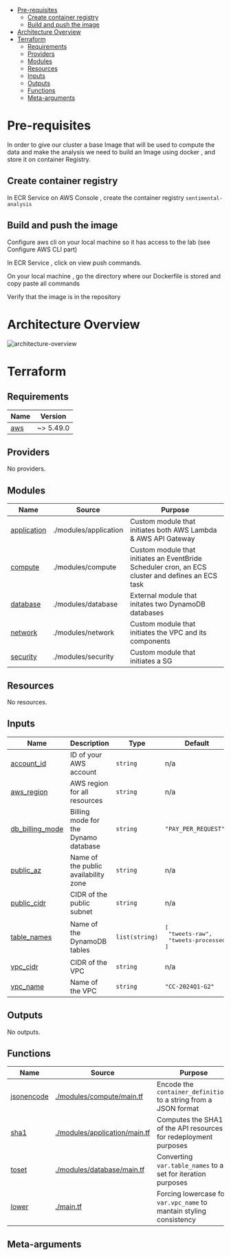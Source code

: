 - [Pre-requisites](#pre-requisites)
  - [Create container registry](#create-container-registry)
  - [Build and push the image](#build-and-push-the-image)
- [Architecture Overview](#architecture-overview)
- [Terraform](#terraform)
  - [Requirements](#requirements)
  - [Providers](#providers)
  - [Modules](#modules)
  - [Resources](#resources)
  - [Inputs](#inputs)
  - [Outputs](#outputs)
  - [Functions](#functions)
  - [Meta-arguments](#meta-arguments)

# Pre-requisites
In order to give our cluster a base Image that will be used to compute the data and make the analysis we need to build an Image using docker , and store it on container Registry.
## Create container registry
In ECR Service on AWS Console , create the container registry `sentimental-analysis`
## Build and push the image
Configure aws cli on your local machine so it has access to the lab (see Configure AWS CLI part)

In ECR Service , click on view push commands.

On your local machine , go the directory where our Dockerfile is stored and copy paste all commands

Verify that the image is in the repository

# Architecture Overview
![architecture-overview](https://i.imgur.com/NeOvXwK.png)


# Terraform
## Requirements

| Name | Version |
|------|---------|
| <a name="requirement_aws"></a> [aws](#requirement\_aws) | ~> 5.49.0 |

## Providers

No providers.

## Modules

| Name | Source | Purpose |
|------|--------|---------|
| <a name="module_application"></a> [application](modules/application) | ./modules/application | Custom module that initiates both AWS Lambda & AWS API Gateway |
| <a name="module_compute"></a> [compute](modules/compute) | ./modules/compute | Custom module that initiates an EventBride Scheduler cron, an ECS cluster and defines an ECS task |
| <a name="module_database"></a> [database](modules/database) | ./modules/database | External module that initates two DynamoDB databases |
| <a name="module_network"></a> [network](modules/network) | ./modules/network | Custom module that initiates the VPC and its components |
| <a name="module_security"></a> [security](modules/security) | ./modules/security | Custom module that initiates a SG |

## Resources

No resources.

## Inputs

| Name | Description | Type | Default | Required |
|------|-------------|------|---------|:--------:|
| <a name="input_account_id"></a> [account\_id](#input\_account\_id) | ID of your AWS account | `string` | n/a | yes |
| <a name="input_aws_region"></a> [aws\_region](#input\_aws\_region) | AWS region for all resources | `string` | n/a | yes |
| <a name="input_db_billing_mode"></a> [db\_billing\_mode](#input\_db\_billing\_mode) | Billing mode for the Dynamo database | `string` | `"PAY_PER_REQUEST"` | no |
| <a name="input_public_az"></a> [public\_az](#input\_public\_az) | Name of the public availability zone | `string` | n/a | yes |
| <a name="input_public_cidr"></a> [public\_cidr](#input\_public\_cidr) | CIDR of the public subnet | `string` | n/a | yes |
| <a name="input_table_names"></a> [table\_names](#input\_table\_names) | Name of the DynamoDB tables | `list(string)` | <pre>[<br>  "tweets-raw",<br>  "tweets-processed"<br>]</pre> | no |
| <a name="input_vpc_cidr"></a> [vpc\_cidr](#input\_vpc\_cidr) | CIDR of the VPC | `string` | n/a | yes |
| <a name="input_vpc_name"></a> [vpc\_name](#input\_vpc\_name) | Name of the VPC | `string` | `"CC-2024Q1-G2"` | no |

## Outputs

No outputs.

## Functions
| Name | Source | Purpose |
|------|--------|---------|
| <a name="function_jsonencode"></a> [jsonencode](https://developer.hashicorp.com/terraform/language/functions/jsonencode) | [./modules/compute/main.tf](modules/compute/main.tf#L16) | Encode the `container_definitions` to a string from a JSON format|
| <a name="function_sha1"></a> [sha1](https://developer.hashicorp.com/terraform/language/functions/sha1) | [./modules/application/main.tf](modules/application/main.tf#L178) | Computes the SHA1 of the API resources for redeployment purposes|
| <a name="function_toset"></a> [toset](https://developer.hashicorp.com/terraform/language/functions/toset) | [./modules/database/main.tf](modules/database/main.tf#L3) | Converting `var.table_names` to a set for iteration purposes|
| <a name="function_lower"></a> [lower](https://developer.hashicorp.com/terraform/language/functions/lower) | [./main.tf](main.tf#L3) | Forcing lowercase for `var.vpc_name` to mantain styling consistency|

## Meta-arguments
<!-- END_TF_DOCS -->